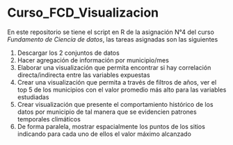 # Curso_FCD_Visualizacion

En este repositorio se tiene el script en R de la asignación N°4 del curso *Fundamento de Ciencia de datos*, las tareas asignadas son las siguientes

1. Descargar los 2 conjuntos de datos
2. Hacer agregación de información por municipio/mes
3. Elaborar una visualización que permita encontrar si hay correlación directa/indirecta entre las variables expuestas
4. Crear una visualización que permita a través de filtros de años, ver el top 5 de los municipios con el valor promedio más alto para las variables estudiadas
5. Crear visualización que presente el comportamiento histórico de los datos por municipio de tal manera que se evidencien patrones temporales climáticos
6. De forma paralela, mostrar espacialmente los puntos de los sitios indicando para cada uno de ellos el valor máximo alcanzado

